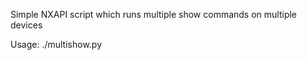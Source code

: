 Simple NXAPI script which runs multiple show commands on multiple devices

Usage: ./multishow.py <username> <password> <output-type> <hosts-file> <commands-file>

